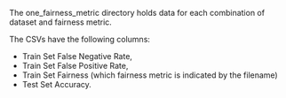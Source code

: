 The one_fairness_metric directory holds data for each combination of dataset and fairness metric.

The CSVs have the following columns:
* Train Set False Negative Rate,
* Train Set False Positive Rate,
* Train Set Fairness (which fairness metric is indicated by the filename)
* Test Set Accuracy.
